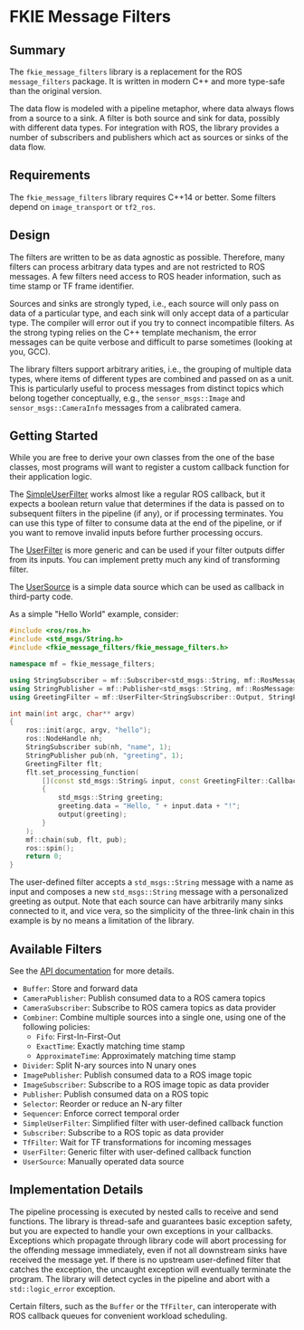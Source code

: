 FKIE Message Filters
====================

Summary
-------

The `fkie_message_filters` library is a replacement for the ROS
`message_filters` package. It is written in modern C++ and more type-safe than
the original version.

The data flow is modeled with a pipeline metaphor, where data always flows from
a source to a sink. A filter is both source and sink for data, possibly with
different data types. For integration with ROS, the library provides a number
of subscribers and publishers which act as sources or sinks of the data flow.

Requirements
------------

The `fkie_message_filters` library requires C++14 or better. Some filters
depend on `image_transport` or `tf2_ros`.

Design
------

The filters are written to be as data agnostic as possible. Therefore, many
filters can process arbitrary data types and are not restricted to ROS
messages. A few filters need access to ROS header information, such as
time stamp or TF frame identifier.

Sources and sinks are strongly typed, i.e., each source will only pass on data
of a particular type, and each sink will only accept data of a particular type.
The compiler will error out if you try to connect incompatible filters. As the
strong typing relies on the C++ template mechanism, the error messages can be
quite verbose and difficult to parse sometimes (looking at you, GCC).

The library filters support arbitrary arities, i.e., the grouping of multiple
data types, where items of different types are combined and passed on as a
unit. This is particularly useful to process messages from distinct topics
which belong together conceptually, e.g., the `sensor_msgs::Image` and
`sensor_msgs::CameraInfo` messages from a calibrated camera.

Getting Started
---------------

While you are free to derive your own classes from the one of the base classes,
most programs will want to register a custom callback function for their
application logic.

The [SimpleUserFilter](https://fkie.github.io/message_filters/classfkie__message__filters_1_1SimpleUserFilter.html) 
works almost like a regular ROS callback, but it expects a
boolean return value that determines if the data is passed on to subsequent
filters in the pipeline (if any), or if processing terminates. You can use this
type of filter to consume data at the end of the pipeline, or if you want to
remove invalid inputs before further processing occurs.

The [UserFilter](https://fkie.github.io/message_filters/classfkie__message__filters_1_1UserFilter.html)
is more generic and can be used if your filter outputs differ
from its inputs. You can implement pretty much any kind of transforming filter.

The [UserSource](https://fkie.github.io/message_filters/classfkie__message__filters_1_1UserSource.html)
is a simple data source which can be used as callback in third-party code.

As a simple "Hello World" example, consider:

```c++
#include <ros/ros.h>
#include <std_msgs/String.h>
#include <fkie_message_filters/fkie_message_filters.h>

namespace mf = fkie_message_filters;

using StringSubscriber = mf::Subscriber<std_msgs::String, mf::RosMessage>;
using StringPublisher = mf::Publisher<std_msgs::String, mf::RosMessage>;
using GreetingFilter = mf::UserFilter<StringSubscriber::Output, StringPublisher::Input>;

int main(int argc, char** argv)
{
    ros::init(argc, argv, "hello");
    ros::NodeHandle nh;
    StringSubscriber sub(nh, "name", 1);
    StringPublisher pub(nh, "greeting", 1);
    GreetingFilter flt;
    flt.set_processing_function(
        [](const std_msgs::String& input, const GreetingFilter::CallbackFunction& output)
        {
            std_msgs::String greeting;
            greeting.data = "Hello, " + input.data + "!";
            output(greeting);
        }
    );
    mf::chain(sub, flt, pub);
    ros::spin();
    return 0;
}
```

The user-defined filter accepts a `std_msgs::String` message with a name as input
and composes a new `std_msgs::String` message with a personalized greeting as
output. Note that each source can have arbitrarily many sinks connected to it,
and vice vera, so the simplicity of the three-link chain in this example is by
no means a limitation of the library.

Available Filters
-----------------

See the [API documentation](https://fkie.github.io/message_filters/) for more
details.

* `Buffer`: Store and forward data
* `CameraPublisher`: Publish consumed data to a ROS camera topics
* `CameraSubscriber`: Subscribe to ROS camera topics as data provider
* `Combiner`: Combine multiple sources into a single one, using one of the
   following policies:
    - `Fifo`: First-In-First-Out
    - `ExactTime`: Exactly matching time stamp
    - `ApproximateTime`: Approximately matching time stamp
* `Divider`: Split N-ary sources into N unary ones
* `ImagePublisher`: Publish consumed data to a ROS image topic
* `ImageSubscriber`: Subscribe to a ROS image topic as data provider
* `Publisher`: Publish consumed data on a ROS topic
* `Selector`: Reorder or reduce an N-ary filter
* `Sequencer`: Enforce correct temporal order
* `SimpleUserFilter`: Simplified filter with user-defined callback function
* `Subscriber`: Subscribe to a ROS topic as data provider
* `TfFilter`: Wait for TF transformations for incoming messages
* `UserFilter`: Generic filter with user-defined callback function
* `UserSource`: Manually operated data source

Implementation Details
----------------------

The pipeline processing is executed by nested calls to receive and
send functions. The library is thread-safe and  guarantees basic exception
safety, but you are expected to handle your own exceptions in your callbacks.
Exceptions which propagate through library code will abort processing for the
offending message immediately, even if not all downstream sinks have received
the message yet. If there is no upstream user-defined filter that catches the
exception, the uncaught exception will eventually terminate the program. The
library will detect cycles in the pipeline and abort with a `std::logic_error`
exception.

Certain filters, such as the `Buffer` or the `TfFilter`, can interoperate with
ROS callback queues for convenient workload scheduling.

